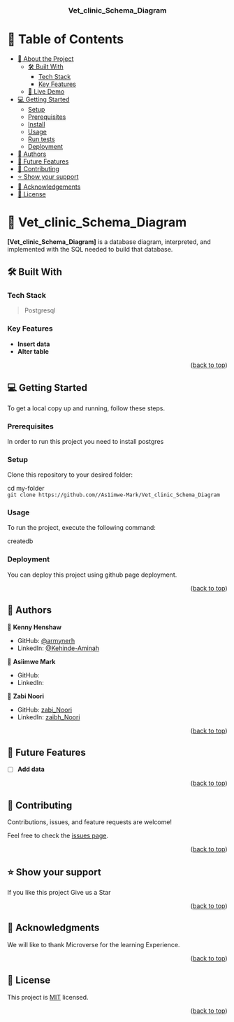 <div align="center">

  <h3><b>Vet_clinic_Schema_Diagram
</b></h3>

</div>

<!-- TABLE OF CONTENTS -->

# 📗 Table of Contents

- [📖 About the Project](#about-project)
  - [🛠 Built With](#built-with)
    - [Tech Stack](#tech-stack)
    - [Key Features](#key-features)
  - [🚀 Live Demo](#live-demo)
- [💻 Getting Started](#getting-started)
  - [Setup](#setup)
  - [Prerequisites](#prerequisites)
  - [Install](#install)
  - [Usage](#usage)
  - [Run tests](#run-tests)
  - [Deployment](#deployment)
- [👥 Authors](#authors)
- [🔭 Future Features](#future-features)
- [🤝 Contributing](#contributing)
- [⭐️ Show your support](#support)
- [🙏 Acknowledgements](#acknowledgements)
- [📝 License](#license)

<!-- PROJECT DESCRIPTION -->

# 📖 Vet_clinic_Schema_Diagram<a name="about-project"></a>


**[Vet_clinic_Schema_Diagram]** is a database diagram, interpreted, and implemented with the SQL needed to build that database.

## 🛠 Built With <a name="built-with"></a>

### Tech Stack <a name="tech-stack"></a>

>Postgresql



<!-- Features -->

### Key Features <a name="key-features"></a>

- **Insert data**
- **Alter table**

<p align="right">(<a href="#readme-top">back to top</a>)</p>





<!-- GETTING STARTED -->

## 💻 Getting Started <a name="getting-started"></a>


To get a local copy up and running, follow these steps.

### Prerequisites

In order to run this project you need to install postgres<br>


### Setup

Clone this repository to your desired folder:


  cd my-folder<br>
 `git clone https://github.com//As1imwe-Mark/Vet_clinic_Schema_Diagram`



### Usage

To run the project, execute the following command:<br>


createdb


### Deployment

You can deploy this project using github page deployment.

<p align="right">(<a href="#readme-top">back to top</a>)</p>

<!-- AUTHORS -->

## 👥 Authors <a name="authors"></a>

👤 **Kenny Henshaw**

- GitHub: [@armynerh](https://github.com/Armynerh)
- LinkedIn: [@Kehinde-Aminah](https://www.linkedin.com/in/kehinde-aminah-h/)

👤 **Asiimwe Mark**

- GitHub: 
- LinkedIn: 

👤 **Zabi Noori**
- GitHub: [zabi_Noori](https://github.com/ZabihullahNooriWardak)
- LinkedIn: [zaibh_Noori](https://www.linkedin.com/in/zabih-noori-aa59a924a/)

<p align="right">(<a href="#readme-top">back to top</a>)</p>

<!-- FUTURE FEATURES -->

## 🔭 Future Features <a name="future-features"></a>

- [ ] **Add data**

<p align="right">(<a href="#readme-top">back to top</a>)</p>

<!-- CONTRIBUTING -->

## 🤝 Contributing <a name="contributing"></a>

Contributions, issues, and feature requests are welcome!

Feel free to check the [issues page](https://github.com/As1imwe-Mark/Vet_clinic_Schema_Diagram/issues/).

<p align="right">(<a href="#readme-top">back to top</a>)</p>

<!-- SUPPORT -->

## ⭐️ Show your support <a name="support"></a>


If you like this project Give us a Star

<p align="right">(<a href="#readme-top">back to top</a>)</p>

<!-- ACKNOWLEDGEMENTS -->

## 🙏 Acknowledgments <a name="acknowledgements"></a>


We will like to thank Microverse for the learning Experience.

<p align="right">(<a href="#readme-top">back to top</a>)</p>


<!-- LICENSE -->

## 📝 License <a name="license"></a>

This project is [MIT](./LICENSE) licensed.

<p align="right">(<a href="#readme-top">back to top</a>)</p>
